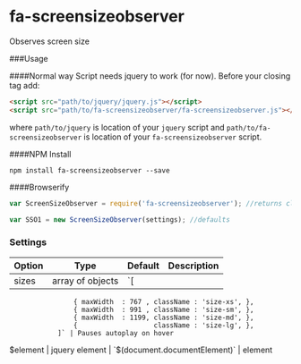 # fa-screensizeobserver
Observes screen size

###Usage

####Normal way
Script needs jquery to work (for now). Before your closing <body> tag add:
```html
<script src="path/to/jquery/jquery.js"></script>
<script src="path/to/fa-screensizeobserver/fa-screensizeobserver.js"></script>
```  
where `path/to/jquery` is location of your `jquery` script and `path/to/fa-screensizeobserver` is location of your `fa-screensizeobserver` script.  


####NPM Install
```
npm install fa-screensizeobserver --save
```

####Browserify 
```javascript
var ScreenSizeObserver = require('fa-screensizeobserver'); //returns class
```

```javascript
var SSO1 = new ScreenSizeObserver(settings); //defaults
```

### Settings

Option | Type | Default | Description
------ | ---- | ------- | -----------
sizes | array of objects | `[
                    { maxWidth  : 767 , className : 'size-xs', },
                    { maxWidth  : 991 , className : 'size-sm', },
                    { maxWidth  : 1199, className : 'size-md', },
                    {                   className : 'size-lg', },
                ]` | Pauses autoplay on hover
$element | jquery element | `$(document.documentElement)` | element 